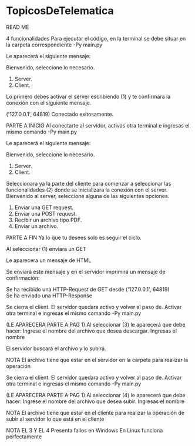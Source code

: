 # TopicosDeTelematica

READ ME

4 funcionalidades
Para ejecutar el código, en la terminal se debe situar en la carpeta correspondiente
-Py main.py

Le aparecerá el siguiente mensaje:

Bienvenido, seleccione lo necesario. 
1. Server. 
2. Client.

Lo primero debes activar el server escribiendo (1) y te confirmara la conexión con el siguiente mensaje.

('127.0.0.1', 64819) Conectado exitosamente.

PARTE A INICIO
Al conectarte al servidor, activas otra terminal e ingresas el mismo comando
-Py main.py

Le aparecerá el siguiente mensaje:

Bienvenido, seleccione lo necesario. 
1. Server. 
2. Client.

Seleccionara ya la parte del cliente para comenzar a seleccionar las funcionalidades (2) donde se inicializara la conexión con el server.
Bienvenido al server, seleccione alguna de las siguientes opciones.
1. Enviar una GET request.
2. Enviar una POST request.
3. Recibir un archivo tipo PDF.
4. Enviar un archivo.

PARTE A FIN
Ya lo que tu desees solo es seguir el ciclo.

Al seleccionar (1) enviara un GET

Le aparecera un mensaje de HTML 

Se enviará este mensaje y en el servidor imprimirá un mensaje de confirmación:

Se ha recibido una HTTP-Request de GET desde ('127.0.0.1', 64819)   
Se ha enviado una HTTP-Response

Se cierra el client. El servidor quedara activo y volver al paso de.
Activar otra terminal e ingresas el mismo comando
-Py main.py

(LE APARECERA PARTE A PAG 1)
Al seleccionar (3) le aparecerá que debe hacer:
Ingrese el nombre del archivo que desea descargar.
Ingresas el nombre

El servidor buscará el archivo y lo subirá.

NOTA
El archivo tiene que estar en el servidor en la carpeta para realizar la operación


Se cierra el client. El servidor quedara activo y volver al paso de.
Activar otra terminal e ingresas el mismo comando
-Py main.py

(LE APARECERA PARTE A PAG 1)
Al seleccionar (4) le aparecerá que debe hacer:
Ingrese el nombre del archivo que desea subir.
Ingresas el nombre

NOTA
El archivo tiene que estar en el cliente para realizar la operación de subir al servidor lo que está en el cliente


NOTA EL 3 Y EL 4
Presenta fallos en Windows
En Linux funciona perfectamente
